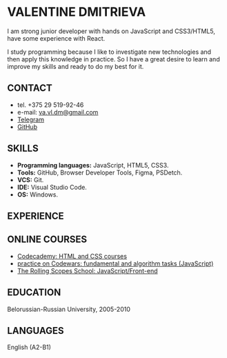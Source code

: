 # VALENTINE DMITRIEVA

I am strong junior developer with hands on JavaScript and CSS3/HTML5, have some experience with React.

I study programming because I like to investigate new technologies and then apply this knowledge in practice. So I have a great desire to learn and improve my skills and ready to do my best for it.


## CONTACT

* tel. +375 29 519-92-46
* e-mail: va.vl.dm@gmail.com
* [Telegram](https://t.me/Valentine_Vogel)
* [GitHub](https://github.com/dimasquared)


## SKILLS

* **Programming languages:** JavaScript, HTML5, CSS3.
* **Tools:** GitHub, Browser Developer Tools, Figma, PSDetch.
* **VCS:** Git.
* **IDE:** Visual Studio Code.
* **OS:** Windows.


## EXPERIENCE




## ONLINE COURSES

* [Codecademy: HTML and CSS courses](https://www.codecademy.com/profiles/Valentine_Vogel)
* [practice on Codewars: fundamental and algorithm tasks (JavaScript)](https://www.codewars.com/users/dimasquared)
* [The Rolling Scopes School: JavaScript/Front-end](https://rs.school/js)


## EDUCATION

Belorussian-Russian University, 2005-2010


## LANGUAGES

English (A2-B1)

